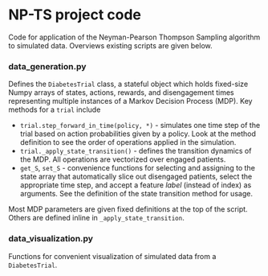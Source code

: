 # NP-TS project code
Code for application of the Neyman-Pearson Thompson Sampling algorithm to simulated data. Overviews existing scripts are given below.

### data_generation.py
Defines the `DiabetesTrial` class, a stateful object which holds fixed-size Numpy arrays of states, actions, rewards, and disengagement times representing multiple instances of a Markov Decision Process (MDP). Key methods for a `trial` include
* `trial.step_forward_in_time(policy, *)` - simulates one time step of the trial based on action probabilities given by a policy. Look at the method definition to see the order of operations applied in the simulation.
* `trial._apply_state_transition()` - defines the transition dynamics of the MDP. All operations are vectorized over engaged patients.
* `get_S`, `set_S` - convenience functions for selecting and assigning to the state array that automatically slice out disengaged patients, select the appropriate time step, and accept a feature *label* (instead of index) as arguments. See the definition of the state transition method for usage.

Most MDP parameters are given fixed definitions at the top of the script. Others are defined inline in `_apply_state_transition`.

### data_visualization.py
Functions for convenient visualization of simulated data from a `DiabetesTrial`.